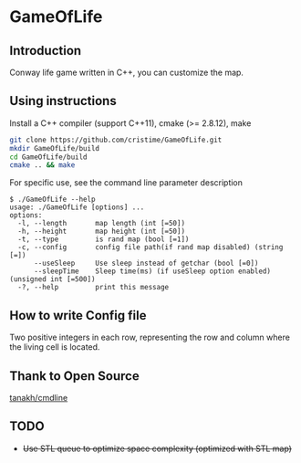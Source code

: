 # GameOfLife

## Introduction
Conway life game written in C++, you can customize the map.

## Using instructions
Install a C++ compiler (support C++11), cmake (>= 2.8.12), make 
```bash
git clone https://github.com/cristime/GameOfLife.git
mkdir GameOfLife/build
cd GameOfLife/build
cmake .. && make
```

For specific use, see the command line parameter description
```
$ ./GameOfLife --help
usage: ./GameOfLife [options] ... 
options:
  -l, --length       map length (int [=50])
  -h, --height       map height (int [=50])
  -t, --type         is rand map (bool [=1])
  -c, --config       config file path(if rand map disabled) (string [=])
      --useSleep     Use sleep instead of getchar (bool [=0])
      --sleepTime    Sleep time(ms) (if useSleep option enabled) (unsigned int [=500])
  -?, --help         print this message
```

## How to write Config file
Two positive integers in each row, representing the row and column where the living cell is located.

## Thank to Open Source
<a href="https://github.com/tanakh/cmdline">tanakh/cmdline</a>

## TODO
* ~~Use STL queue to optimize space complexity (optimized with STL map)~~